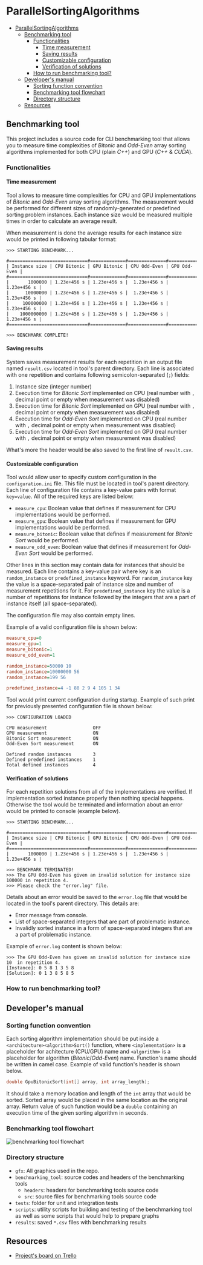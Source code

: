 # ParallelSortingAlgorithms

- [ParallelSortingAlgorithms](#parallelsortingalgorithms)
  - [Benchmarking tool](#benchmarking-tool)
    - [Functionalities](#functionalities)
      - [Time measurement](#time-measurement)
      - [Saving results](#saving-results)
      - [Customizable configuration](#customizable-configuration)
      - [Verification of solutions](#verification-of-solutions)
    - [How to run benchmarking tool?](#how-to-run-benchmarking-tool)
  - [Developer's manual](#developers-manual)
    - [Sorting function convention](#sorting-function-convention)
    - [Benchmarking tool flowchart](#benchmarking-tool-flowchart)
    - [Directory structure](#directory-structure)
  - [Resources](#resources)

## Benchmarking tool

This project includes a source code for CLI benchmarking tool that allows you to measure time complexities of *Bitonic* and *Odd-Even* array sorting algorithms implemented for both CPU (plain *C++*) and GPU (*C++* & *CUDA*).

### Functionalities

#### Time measurement

Tool allows to measure time complexities for CPU and GPU implementations of *Bitonic* and *Odd-Even* array sorting algorithms. The measurement would be performed for different sizes of randomly-generated or predefined sorting problem instances. Each instance size would be measured multiple times in order to calculate an average result.

When measurement is done the average results for each instance size would be printed in following tabular format:

```
>>> STARTING BENCHMARK...

#=============================#=============#==============#==============#
| Instance size | CPU Bitonic | GPU Bitonic | CPU Odd-Even | GPU Odd-Even |
#=============================#=============#==============#==============#
|       1000000 | 1.23e+456 s | 1.23e+456 s |  1.23e+456 s |  1.23e+456 s |
|      10000000 | 1.23e+456 s | 1.23e+456 s |  1.23e+456 s |  1.23e+456 s |
|     100000000 | 1.23e+456 s | 1.23e+456 s |  1.23e+456 s |  1.23e+456 s |
|    1000000000 | 1.23e+456 s | 1.23e+456 s |  1.23e+456 s |  1.23e+456 s |
#=============================#=============#==============#==============#

>>> BENCHMARK COMPLETE!
```

#### Saving results

System saves measurement results for each repetition in an output file named `result.csv` located in tool's parent directory. Each line is associated with one repetition and contains following semicolon-separated (`;`) fields:

1. Instance size (integer number)
2. Execution time for *Bitonic Sort* implemented on CPU (real number with `,` decimal point or empty when measurement was disabled)
3. Execution time for *Bitonic Sort* implemented on GPU (real number with `,` decimal point or empty when measurement was disabled)
3. Execution time for *Odd-Even Sort* implemented on CPU (real number with `,` decimal point or empty when measurement was disabled)
3. Execution time for *Odd-Even Sort* implemented on GPU (real number with `,` decimal point or empty when measurement was disabled)

What's more the header would be also saved to the first line of `result.csv`.

#### Customizable configuration

Tool would allow user to specify custom configuration in the `configuration.ini` file. This file must be located in tool's parent directory. Each line of configuration file contains a key-value pairs with format `key=value`. All of the required keys are listed below:

- `measure_cpu`: Boolean value that defines if measurement for CPU implementations would be performed.
- `measure_gpu`: Boolean value that defines if measurement for GPU implementations would be performed.
- `measure_bitonic`: Boolean value that defines if measurement for *Bitonic Sort* would be performed.
- `measure_odd_even`: Boolean value that defines if measurement for *Odd-Even Sort* would be performed.

Other lines in this section may contain data for instances that should be measured. Each line contains a key-value pair where key is an `random_instance` or `predefined_instance` keyword. For `random_instance` key the value is a space-separated pair of instance size and number of measurement repetitions for it. For `predefined_instance` key the value is a number of repetitions for instance followed by the integers that are a part of instance itself (all space-separated).

The configuration file may also contain empty lines.

Example of a valid configuration file is shown below:

```ini
measure_cpu=0
measure_gpu=1
measure_bitonic=1
measure_odd_even=1

random_instance=50000 10
random_instance=10000000 56
random_instance=199 56

predefined_instance=4 -1 88 2 9 4 105 1 34
```

Tool would print current configuration during startup. Example of such print for previously presented configuration file is shown below:

```
>>> CONFIGURATION LOADED

CPU measurement                 OFF
GPU measurement                 ON
Bitonic Sort measurement        ON
Odd-Even Sort measurement       ON

Defined random instances        3
Defined predefined instances    1
Total defined instances         4

```

#### Verification of solutions

For each repetition solutions from all of the implementations are verified. If implementation sorted instance properly then nothing special happens. Otherwise the tool would be terminated and information about an error would be printed to console (example below).

```
>>> STARTING BENCHMARK...

#=============================#=============#==============#==============#
| Instance size | CPU Bitonic | GPU Bitonic | CPU Odd-Even | GPU Odd-Even |
#=============================#=============#==============#==============#
|       1000000 | 1.23e+456 s | 1.23e+456 s |  1.23e+456 s |  1.23e+456 s |

>>> BENCHMARK TERMINATED!
>>> The GPU Odd-Even has given an invalid solution for instance size 100000 in repetition 4.
>>> Please check the "error.log" file.
```

Details about an error would be saved to the `error.log` file that would be located in the tool's parent directory. This details are:

- Error message from console.
- List of space-separated integers that are part of problematic instance.
- Invalidly sorted instance in a form of space-separated integers that are a part of problematic instance.

Example of `error.log` content is shown below:

```
>>> The GPU Odd-Even has given an invalid solution for instance size 10  in repetition 4.
[Instance]: 0 5 8 1 3 5 8
[Solution]: 0 1 3 8 5 8 5
```

### How to run benchmarking tool?

## Developer's manual

### Sorting function convention

Each sorting algorithm implementation should be put inside a `<architecture><algorithm>Sort()` function, where `<implementation>` is a placeholder for achitecture (CPU/GPU) name and `<algorithm>` is a placeholder for algorithm (*Bitonic*/*Odd-Even*) name. Function's name should be written in camel case. Example of valid function's header is shown below.

```cpp
double GpuBitonicSort(int[] array, int array_length);
```

It should take a memory location and length of the `int` array that would be sorted. Sorted array would be placed in the same location as the original array. Return value of such function would be a `double` containing an execution time of the given sorting algorithm in seconds.

### Benchmarking tool flowchart

![benchmarking tool flowchart](./gfx/flowchart.svg)

### Directory structure

- `gfx`: All graphics used in the repo.
- `benchmarking_tool`: source codes and headers of the benchmarking tools
    - `headers`: headers for benchmarking tools source code
    - `src`: source files for benchmarking tools source code
- `tests`: folder for unit and integration tests
- `scripts`: utility scripts for building and testing of the benchmarking tool as well as some scripts that would help to prepare graphs
- `results`: saved `*.csv` files with benchmarking results

## Resources

- [Project's board on Trello](https://trello.com/b/PZKg8jf4/gpuwt0910zrownoleglonealgorytmysortowania)